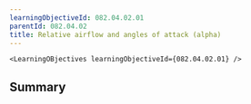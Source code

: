 ```yaml
---
learningObjectiveId: 082.04.02.01
parentId: 082.04.02
title: Relative airflow and angles of attack (alpha)
---
```


```tsx eval
<LearningOBjectives learningObjectiveId={082.04.02.01} />
```

## Summary
